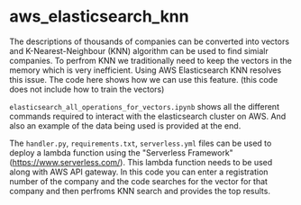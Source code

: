 # aws_elasticsearch_knn
The descriptions of thousands of companies can be converted into vectors and K-Nearest-Neighbour (KNN) algorithm can be used to find simialr companies. To perfrom KNN we traditionally need to keep the vectors in the memory which is very inefficient. Using AWS Elasticsearch KNN resolves this issue. The code here shows how we can use this feature. (this code does not include how to train the vectors)

`elasticsearch_all_operations_for_vectors.ipynb` shows all the different commands required to interact with the elasticsearch cluster on AWS. And also an example of the data being used is provided at the end.


The `handler.py`, `requirements.txt`, `serverless.yml` files can be used to deploy a lambda function using the "Serverless Framework" (https://www.serverless.com/). This lambda function needs to be used along with AWS API gateway. In this code you can enter a registration number of the company and the code searches for the vector for that company and then perfroms KNN search and provides the top results.
